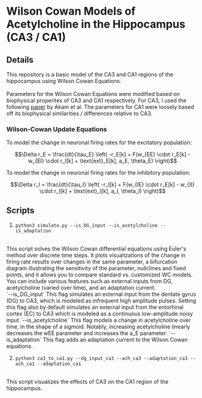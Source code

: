 # Wilson Cowan Models of Acetylcholine in the Hippocampus (CA3 / CA1)

## Details
This repository is a basic model of the CA3 and CA1 regions of the hippocampus using Wilson Cowan Equations.
<br>
<br>
Parameters for the Wilson Cowan Equations were modified based on biophysical properites of CA3 and CA1 respectively. For CA3, I used the following [paper](https://www.nature.com/articles/nn.3081) by Akam et al. The parameters for CA1 were loosely based off its biophysical similarities / differences relative to CA3.

### Wilson-Cowan Update Equations
To model the change in neuronal firing rates for the excitatory population:

$$\Delta r_E = \frac{dt}{\tau_E} \left( -r_E[k] + F(w_{EE} \cdot r_E[k] - w_{EI} \cdot r_I[k] + \text{ext}_E[k], a_E, \theta_E) \right)$$

To model the change in neuronal firing rates for the inhibitory population:

$$\Delta r_I = \frac{dt}{\tau_I} \left( -r_I[k] + F(w_{IE} \cdot r_E[k] - w_{II} \cdot r_I[k] + \text{ext}_I[k], a_I, \theta_I) \right)$$

## Scripts
<!-- `python3 simulate.py --is_DG_input --is_acetylcholine --is_adaptation` 
<br>
`python3 ca3_to_ca1.py --dg_input_ca3 --ach_ca3 --adaptation_ca3 --ach_ca1 --adaptation_ca1`
<br> -->

1. `python3 simulate.py --is_DG_input --is_acetylcholine --is_adaptation`
<br>
This script solves the Wilson Cowan differential equations using Euler's method over discrete time steps. It plots visualizations of the change in firing rate results over changes in the same parameter, a bifurcation diagram illustrating the sensitivity of the parameter, nullclines and fixed points, and it allows you to compare standard vs. customized WC models. You can include various features such as external inputs from DG, acetylcholine (varied over time), and an adaptation current. 
<br>
`--is_DG_input` This flag simulates an external input from the dentate gyrus (DG) to CA3, which is modeled as infrequent high amplitude pulses. Setting this flag also by default simulates an external input from the entorhinal cortex (EC) to CA3 which is modeled as a continuous low-amplitude noisy input
`--is_acetylcholine` This flag models a change in acetylcholine over time, in the shape of a sigmoid. Notably, increasing acetylcholine linearly decreases the wEE parameter and increases the a_E parameter. 
`--is_adaptation` This flag adds an adaptation current to the Wilson Cowan equations. 
<br>

2. `python3 ca3_to_ca1.py --dg_input_ca3 --ach_ca3 --adaptation_ca3 --ach_ca1 --adaptation_ca1`
<br>
This script visualizes the effects of CA3 on the CA1 region of the hippocampus. 
